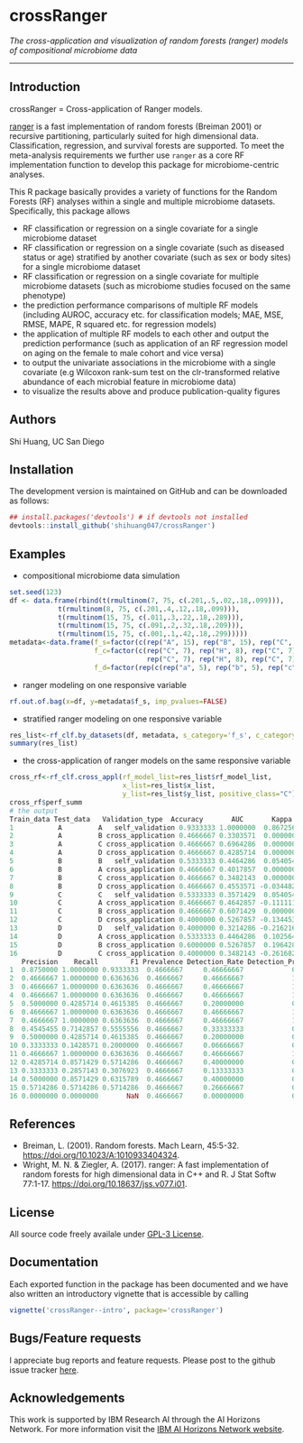 # crossRanger
*The cross-application and visualization of random forests (ranger) models of compositional microbiome data*

***
## Introduction
crossRanger = Cross-application of Ranger models.

[ranger](https://github.com/imbs-hl/ranger) is a fast implementation of random forests (Breiman 2001) or recursive partitioning, particularly suited for high dimensional data. Classification, regression, and survival forests are supported. To meet the meta-analysis requirements we further use `ranger` as a core RF implementation function to develop this package for microbiome-centric analyses. 

This R package basically provides a variety of functions for the Random Forests (RF) analyses  within a single and multiple microbiome datasets. Specifically, this package allows 
* RF classification or regression on a single covariate for a single microbiome dataset
* RF classification or regression on a single covariate (such as diseased status or age) stratified by another covariate (such as sex or body sites) for a single microbiome dataset
* RF classification or regression on a single covariate for multiple microbiome datasets (such as microbiome studies focused on the same phenotype)
* the prediction performance comparisons of multiple RF models (including AUROC, accuracy etc. for classification models; MAE, MSE, RMSE, MAPE, R squared etc. for regression models)
* the application of multiple RF models to each other and output the prediction performance (such as application of an RF regression model on aging on the female to male cohort and vice versa)
* to output the univariate associations in the microbiome with a single covariate (e.g Wilcoxon rank-sum test on the clr-transformed relative abundance of each microbial feature in microbiome data)
* to visualize the results above and produce publication-quality figures

## Authors ##
Shi Huang, UC San Diego 

## Installation ##

The development version is maintained on GitHub and can be downloaded as follows:
``` r 
## install.packages('devtools') # if devtools not installed
devtools::install_github('shihuang047/crossRanger')
```

## Examples ##
* compositional microbiome data simulation
``` r
set.seed(123)
df <- data.frame(rbind(t(rmultinom(7, 75, c(.201,.5,.02,.18,.099))),
            t(rmultinom(8, 75, c(.201,.4,.12,.18,.099))),
            t(rmultinom(15, 75, c(.011,.3,.22,.18,.289))),
            t(rmultinom(15, 75, c(.091,.2,.32,.18,.209))),
            t(rmultinom(15, 75, c(.001,.1,.42,.18,.299)))))
metadata<-data.frame(f_s=factor(c(rep("A", 15), rep("B", 15), rep("C", 15), rep("D", 15))),
                     f_c=factor(c(rep("C", 7), rep("H", 8), rep("C", 7), rep("H", 8),
                                  rep("C", 7), rep("H", 8), rep("C", 7), rep("H", 8))),
                     f_d=factor(rep(c(rep("a", 5), rep("b", 5), rep("c", 5)), 4)))
```
* ranger modeling on one responsive variable
``` r
rf.out.of.bag(x=df, y=metadata$f_s, imp_pvalues=FALSE)
```
* stratified ranger modeling on one responsive variable
``` r
res_list<-rf_clf.by_datasets(df, metadata, s_category='f_s', c_category='f_c', positive_class="C")
summary(res_list)
```
* the cross-application of ranger models on the same responsive variable
``` r 
cross_rf<-rf_clf.cross_appl(rf_model_list=res_list$rf_model_list, 
                            x_list=res_list$x_list, 
                            y_list=res_list$y_list, positive_class="C")
cross_rf$perf_summ
# the output
Train_data Test_data   Validation_type  Accuracy       AUC       Kappa Sensitivity Specificity Pos_Pred_Value Neg_Pred_Value
1           A         A   self_validation 0.9333333 1.0000000  0.86725664   1.0000000       0.875      0.8750000      1.0000000
2           A         B cross_application 0.4666667 0.3303571  0.00000000   1.0000000       0.000      0.4666667            NaN
3           A         C cross_application 0.4666667 0.6964286  0.00000000   1.0000000       0.000      0.4666667            NaN
4           A         D cross_application 0.4666667 0.4285714  0.00000000   1.0000000       0.000      0.4666667            NaN
5           B         B   self_validation 0.5333333 0.4464286  0.05405405   0.4285714       0.625      0.5000000      0.5555556
6           B         A cross_application 0.4666667 0.4017857  0.00000000   1.0000000       0.000      0.4666667            NaN
7           B         C cross_application 0.4666667 0.3482143  0.00000000   1.0000000       0.000      0.4666667            NaN
8           B         D cross_application 0.4666667 0.4553571 -0.03448276   0.7142857       0.250      0.4545455      0.5000000
9           C         C   self_validation 0.5333333 0.3571429  0.05405405   0.4285714       0.625      0.5000000      0.5555556
10          C         A cross_application 0.4666667 0.4642857 -0.11111111   0.1428571       0.750      0.3333333      0.5000000
11          C         B cross_application 0.4666667 0.6071429  0.00000000   1.0000000       0.000      0.4666667            NaN
12          C         D cross_application 0.4000000 0.5267857 -0.13445378   0.8571429       0.000      0.4285714      0.0000000
13          D         D   self_validation 0.4000000 0.3214286 -0.21621622   0.2857143       0.500      0.3333333      0.4444444
14          D         A cross_application 0.5333333 0.4464286  0.10256410   0.8571429       0.250      0.5000000      0.6666667
15          D         B cross_application 0.6000000 0.5267857  0.19642857   0.5714286       0.625      0.5714286      0.6250000
16          D         C cross_application 0.4000000 0.3482143 -0.26168224   0.0000000       0.750      0.0000000      0.4615385
   Precision    Recall        F1 Prevalence Detection_Rate Detection_Prevalence Balanced_Accuracy
1  0.8750000 1.0000000 0.9333333  0.4666667     0.46666667            0.5333333         0.9375000
2  0.4666667 1.0000000 0.6363636  0.4666667     0.46666667            1.0000000         0.5000000
3  0.4666667 1.0000000 0.6363636  0.4666667     0.46666667            1.0000000         0.5000000
4  0.4666667 1.0000000 0.6363636  0.4666667     0.46666667            1.0000000         0.5000000
5  0.5000000 0.4285714 0.4615385  0.4666667     0.20000000            0.4000000         0.5267857
6  0.4666667 1.0000000 0.6363636  0.4666667     0.46666667            1.0000000         0.5000000
7  0.4666667 1.0000000 0.6363636  0.4666667     0.46666667            1.0000000         0.5000000
8  0.4545455 0.7142857 0.5555556  0.4666667     0.33333333            0.7333333         0.4821429
9  0.5000000 0.4285714 0.4615385  0.4666667     0.20000000            0.4000000         0.5267857
10 0.3333333 0.1428571 0.2000000  0.4666667     0.06666667            0.2000000         0.4464286
11 0.4666667 1.0000000 0.6363636  0.4666667     0.46666667            1.0000000         0.5000000
12 0.4285714 0.8571429 0.5714286  0.4666667     0.40000000            0.9333333         0.4285714
13 0.3333333 0.2857143 0.3076923  0.4666667     0.13333333            0.4000000         0.3928571
14 0.5000000 0.8571429 0.6315789  0.4666667     0.40000000            0.8000000         0.5535714
15 0.5714286 0.5714286 0.5714286  0.4666667     0.26666667            0.4666667         0.5982143
16 0.0000000 0.0000000       NaN  0.4666667     0.00000000            0.1333333         0.3750000
```

## References ##
* Breiman, L. (2001). Random forests. Mach Learn, 45:5-32. https://doi.org/10.1023/A:1010933404324.
* Wright, M. N. & Ziegler, A. (2017). ranger: A fast implementation of random forests for high dimensional data in C++ and R. J Stat Softw 77:1-17. https://doi.org/10.18637/jss.v077.i01.

## License ##
All source code freely availale under [GPL-3 License](https://www.gnu.org/licenses/gpl-3.0.en.html). 

## Documentation ##
Each exported function in the package has been documented and we have also written an introductory vignette that is accessible by calling 
``` r
vignette('crossRanger--intro', package='crossRanger')
```

## Bugs/Feature requests ##
I appreciate bug reports and feature requests. Please post to the github issue tracker [here](https://github.com/shihuang047/crossRanger/issues). 

## Acknowledgements

 This work is supported by IBM Research AI through the AI Horizons Network. For
 more information visit the [IBM AI Horizons Network website](https://www.research.ibm.com/artificial-intelligence/horizons-network/).

